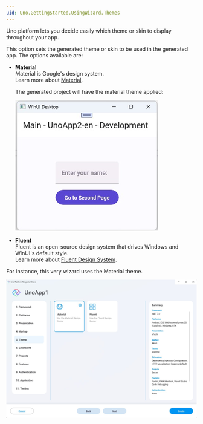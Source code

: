 ```yaml
---
uid: Uno.GettingStarted.UsingWizard.Themes
---
```


Uno platform lets you decide easily which theme or skin to display throughout your app.

This option sets the generated theme or skin to be used in the generated app. The options available are:
    
- **Material**  
    Material is Google's design system.  
    Learn more about [Material](https://material.io/).

    The generated project will have the material theme applied:

    ![A screenshot demonstrating material design in the running app](assets/material.jpg)

- **Fluent**  
    Fluent is an open-source design system that drives Windows and WinUI's default style.  
    Learn more about [Fluent Design System](https://www.microsoft.com/design/fluent/).
  
For instance, this very wizard uses the Material theme.

![Themes tab in the wizard](assets/themes.jpg)
